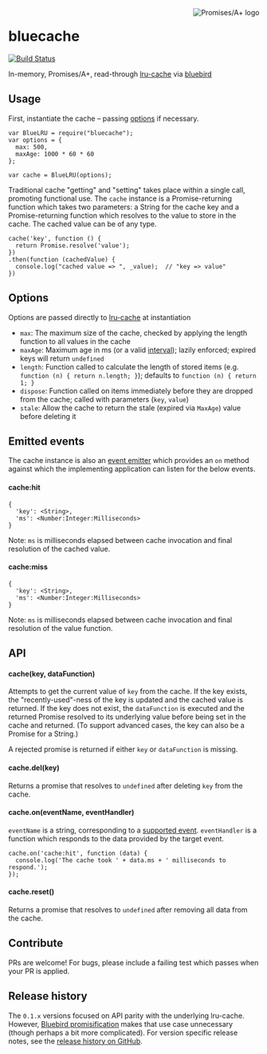 <a href="http://promisesaplus.com/">
    <img src="http://promisesaplus.com/assets/logo-small.png" alt="Promises/A+ logo" title="Promises/A+ 1.0 compliant" align="right" />
</a>

bluecache
=========

[![Build Status](https://travis-ci.org/kurttheviking/bluecache.svg?branch=master)](https://travis-ci.org/kurttheviking/bluecache)

In-memory, Promises/A+, read-through [lru-cache](https://github.com/isaacs/node-lru-cache) via [bluebird](https://github.com/petkaantonov/bluebird)


## Usage

First, instantiate the cache &ndash; passing [options](https://github.com/kurttheviking/bluecache#options) if necessary.

```
var BlueLRU = require("bluecache");
var options = {
  max: 500,
  maxAge: 1000 * 60 * 60
};

var cache = BlueLRU(options);
```

Traditional cache "getting" and "setting" takes place within a single call, promoting functional use. The `cache` instance is a Promise-returning function which takes two parameters: a String for the cache key and a Promise-returning function which resolves to the value to store in the cache. The cached value can be of any type.

```
cache('key', function () {
  return Promise.resolve('value');
})
.then(function (cachedValue) {
  console.log("cached value => ", _value);  // "key => value"
})
```


## Options

Options are passed directly to [lru-cache](https://github.com/isaacs/node-lru-cache#options) at instantiation

- `max`: The maximum size of the cache, checked by applying the length function to all values in the cache
- `maxAge`: Maximum age in ms (or a valid [interval](https://www.npmjs.com/package/interval)); lazily enforced; expired keys will return `undefined`
- `length`: Function called to calculate the length of stored items (e.g. `function (n) { return n.length; }`); defaults to `function (n) { return 1; }`
- `dispose`: Function called on items immediately before they are dropped from the cache; called with parameters (`key`, `value`)
- `stale`: Allow the cache to return the stale (expired via `MaxAge`) value before deleting it


## Emitted events

The cache instance is also an [event emitter](http://nodejs.org/api/events.html#events_class_events_eventemitter) which provides an `on` method against which the implementing application can listen for the below events.


#### cache:hit

```
{
  'key': <String>,
  'ms': <Number:Integer:Milliseconds>
}
```
Note: `ms` is milliseconds elapsed between cache invocation and final resolution of the cached value.


#### cache:miss

```
{
  'key': <String>,
  'ms': <Number:Integer:Milliseconds>
}
```
Note: `ms` is milliseconds elapsed between cache invocation and final resolution of the value function.


## API

#### cache(key, dataFunction)

Attempts to get the current value of `key` from the cache. If the key exists, the "recently-used"-ness of the key is updated and the cached value is returned. If the key does not exist, the `dataFunction` is executed and the returned Promise resolved to its underlying value before being set in the cache and returned. (To support advanced cases, the key can also be a Promise for a String.)

A rejected promise is returned if either `key` or `dataFunction` is missing.


#### cache.del(key)

Returns a promise that resolves to `undefined` after deleting `key` from the cache.


#### cache.on(eventName, eventHandler)

`eventName` is a string, corresponding to a [supported event](https://github.com/kurttheviking/bluecache#emitted-events). `eventHandler` is a function which responds to the data provided by the target event.

```
cache.on('cache:hit', function (data) {
  console.log('The cache took ' + data.ms + ' milliseconds to respond.');
});
```


#### cache.reset()

Returns a promise that resolves to `undefined` after removing all data from the cache.


## Contribute

PRs are welcome! For bugs, please include a failing test which passes when your PR is applied.


## Release history

The `0.1.x` versions focused on API parity with the underlying lru-cache. However, [Bluebird promisification](https://github.com/petkaantonov/bluebird/blob/master/API.md#promisification) makes that use case unnecessary (though perhaps a bit more complicated). For version specific release notes, see the [release history on GitHub](https://github.com/kurttheviking/bluecache/releases).
